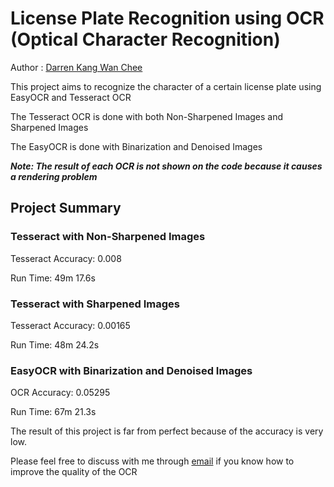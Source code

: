 # License Plate Recognition using OCR (Optical Character Recognition)

Author : [Darren Kang Wan Chee](https://www.linkedin.com/in/darren-kang-wan-chee/)

This project aims to recognize the character of a certain license plate using EasyOCR and Tesseract OCR

The Tesseract OCR is done with both Non-Sharpened Images and Sharpened Images

The EasyOCR is done with Binarization and Denoised Images

**_Note: The result of each OCR is not shown on the code because it causes a rendering problem_**

## Project Summary
### Tesseract with Non-Sharpened Images
Tesseract Accuracy: 0.008

Run Time: 49m 17.6s
### Tesseract with Sharpened Images
Tesseract Accuracy: 0.00165

Run Time: 48m 24.2s
### EasyOCR with Binarization and Denoised Images
OCR Accuracy: 0.05295

Run Time: 67m 21.3s

The result of this project is far from perfect because of the accuracy is very low.

Please feel free to discuss with me through [email](darrenkang03@gmail.com) if you know how to improve the quality of the OCR


